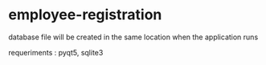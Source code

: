 # employee-registration

database file will be created in the same location when the application runs

requeriments : 
pyqt5,
sqlite3
